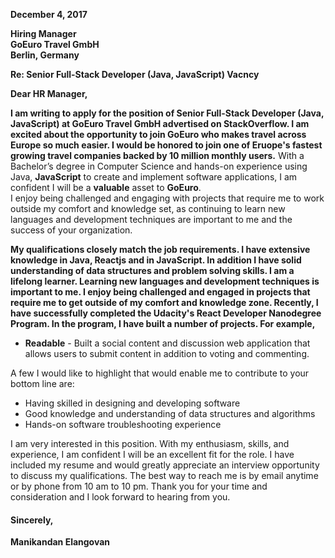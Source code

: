 **December 4, 2017**  

**Hiring Manager  
GoEuro Travel GmbH  
Berlin, Germany**   

**Re: Senior Full-Stack Developer (Java, JavaScript) Vacncy**  

**Dear HR Manager,**

**I am writing to apply for the position of Senior Full-Stack Developer (Java, JavaScript) at GoEuro Travel GmbH advertised on StackOverflow. I am excited about the opportunity to join GoEuro who makes travel across Europe so much easier. I would be honored to join one of Eruope's fastest growing travel companies backed by 10 million monthly users.**
With a Bachelor’s degree in Computer Science and hands-on experience using Java, **JavaScript** to create and implement software applications, I am confident I will be a **valuable** asset to **GoEuro**.    
I enjoy being challenged and engaging with projects that require me to work outside my comfort and knowledge set, as continuing to learn new languages and development techniques are important to me and the success of your organization. 

**My qualifications closely match the job requirements. I have extensive knowledge in Java, Reactjs and in JavaScript. In addition I have solid understanding of data structures and problem solving skills. I am a lifelong learner. Learning new languages and development techniques is important to me. I enjoy being challenged and engaged in projects that require me to get outside of my comfort and knowledge zone. Recently, I have successfully completed  the Udacity's React Developer Nanodegree Program. In the program, I have built a number of projects. For example,**
  * **Readable** - Built a social content and discussion web application that allows users to submit content in addition to voting and commenting.  

A few I would like to highlight that would enable me to contribute to your bottom line are:  
 *  Having skilled in designing and developing software  
 *  Good knowledge and understanding of data structures and algorithms  
 *  Hands-on software troubleshooting experience    

I am very interested in this position. With my enthusiasm, skills, and experience, I am confident I will be an excellent fit for the role. I have included my resume and would greatly appreciate an interview opportunity to discuss my qualifications. The best way to reach me is by email anytime or by phone from 10 am to 10 pm. Thank you for your time and consideration and I look forward to hearing from you.      

#### Sincerely,    
**Manikandan Elangovan**
